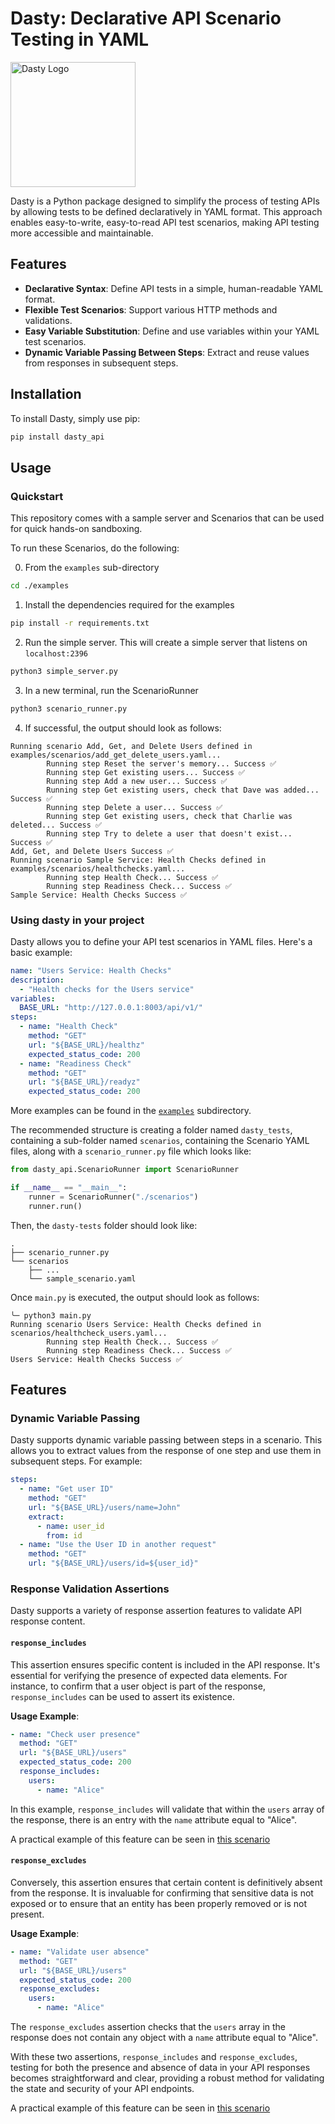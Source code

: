# Dasty: Declarative API Scenario Testing in YAML

<img src="./dasty.png" alt="Dasty Logo" width="200"/>

Dasty is a Python package designed to simplify the process of testing APIs by allowing tests to be defined declaratively in YAML format. This approach enables easy-to-write, easy-to-read API test scenarios, making API testing more accessible and maintainable.

## Features

- **Declarative Syntax**: Define API tests in a simple, human-readable YAML format.
- **Flexible Test Scenarios**: Support various HTTP methods and validations.
- **Easy Variable Substitution**: Define and use variables within your YAML test scenarios.
- **Dynamic Variable Passing Between Steps**: Extract and reuse values from responses in subsequent steps.

## Installation

To install Dasty, simply use pip:

```bash
pip install dasty_api
```

## Usage

### Quickstart

This repository comes with a sample server and Scenarios that can be used for quick hands-on sandboxing.

To run these Scenarios, do the following:

0. From the `examples` sub-directory

```bash
cd ./examples
```

1. Install the dependencies required for the examples

```bash
pip install -r requirements.txt
```

2. Run the simple server. This will create a simple server that listens on `localhost:2396`

```bash
python3 simple_server.py
```

3. In a new terminal, run the ScenarioRunner

```bash
python3 scenario_runner.py
```

4. If successful, the output should look as follows:

```
Running scenario Add, Get, and Delete Users defined in examples/scenarios/add_get_delete_users.yaml...
        Running step Reset the server's memory... Success ✅
        Running step Get existing users... Success ✅
        Running step Add a new user... Success ✅
        Running step Get existing users, check that Dave was added... Success ✅
        Running step Delete a user... Success ✅
        Running step Get existing users, check that Charlie was deleted... Success ✅
        Running step Try to delete a user that doesn't exist... Success ✅
Add, Get, and Delete Users Success ✅
Running scenario Sample Service: Health Checks defined in examples/scenarios/healthchecks.yaml...
        Running step Health Check... Success ✅
        Running step Readiness Check... Success ✅
Sample Service: Health Checks Success ✅
```

### Using dasty in your project

Dasty allows you to define your API test scenarios in YAML files. Here's a basic example:

```yaml
name: "Users Service: Health Checks"
description:
  - "Health checks for the Users service"
variables:
  BASE_URL: "http://127.0.0.1:8003/api/v1/"
steps:
  - name: "Health Check"
    method: "GET"
    url: "${BASE_URL}/healthz"
    expected_status_code: 200
  - name: "Readiness Check"
    method: "GET"
    url: "${BASE_URL}/readyz"
    expected_status_code: 200
```

More examples can be found in the [`examples`](https://github.com/RohitKochhar/dasty/tree/main/examples) subdirectory.

The recommended structure is creating a folder named `dasty_tests`, containing a sub-folder named `scenarios`, containing the Scenario YAML files, along with a `scenario_runner.py` file which looks like:

```python
from dasty_api.ScenarioRunner import ScenarioRunner

if __name__ == "__main__":
    runner = ScenarioRunner("./scenarios")
    runner.run()

```

Then, the `dasty-tests` folder should look like:
```
.
├── scenario_runner.py
└── scenarios
    ├── ...
    └── sample_scenario.yaml
```

Once `main.py` is executed, the output should look as follows:

```
╰─ python3 main.py                                              
Running scenario Users Service: Health Checks defined in scenarios/healthcheck_users.yaml...
        Running step Health Check... Success ✅
        Running step Readiness Check... Success ✅
Users Service: Health Checks Success ✅
```

## Features

### Dynamic Variable Passing

Dasty supports dynamic variable passing between steps in a scenario. This allows you to extract values from the response of one step and use them in subsequent steps. For example:

```yaml
steps:
  - name: "Get user ID"
    method: "GET"
    url: "${BASE_URL}/users/name=John"
    extract:
      - name: user_id
        from: id
  - name: "Use the User ID in another request"
    method: "GET"
    url: "${BASE_URL}/users/id=${user_id}"
```

### Response Validation Assertions

Dasty supports a variety of response assertion features to validate API response content.

#### `response_includes`

This assertion ensures specific content is included in the API response. It's essential for verifying the presence of expected data elements. For instance, to confirm that a user object is part of the response, `response_includes` can be used to assert its existence.

**Usage Example**:

```yaml
- name: "Check user presence"
  method: "GET"
  url: "${BASE_URL}/users"
  expected_status_code: 200
  response_includes:
    users:
      - name: "Alice"
```

In this example, `response_includes` will validate that within the `users` array of the response, there is an entry with the `name` attribute equal to "Alice".

A practical example of this feature can be seen in [this scenario](https://github.com/RohitKochhar/dasty/tree/main/examples/scenarios/check_response_body.yaml)

#### `response_excludes`

Conversely, this assertion ensures that certain content is definitively absent from the response. It is invaluable for confirming that sensitive data is not exposed or to ensure that an entity has been properly removed or is not present.

**Usage Example**:

```yaml
- name: "Validate user absence"
  method: "GET"
  url: "${BASE_URL}/users"
  expected_status_code: 200
  response_excludes:
    users:
      - name: "Alice"
```

The `response_excludes` assertion checks that the `users` array in the response does not contain any object with a `name` attribute equal to "Alice".

With these two assertions, `response_includes` and `response_excludes`, testing for both the presence and absence of data in your API responses becomes straightforward and clear, providing a robust method for validating the state and security of your API endpoints.

A practical example of this feature can be seen in [this scenario](https://github.com/RohitKochhar/dasty/tree/main/examples/scenarios/check_response_body.yaml)
